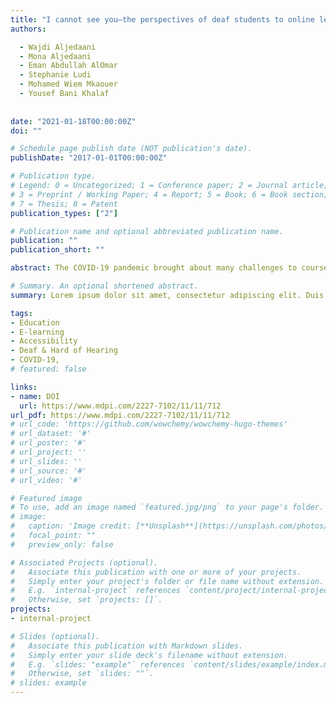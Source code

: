 ```yaml
---
title: "I cannot see you—the perspectives of deaf students to online learning during covid-19 pandemic: Saudi arabia case study"
authors:

  - Wajdi Aljedaani
  - Mona Aljedaani
  - Eman Abdullah AlOmar
  - Stephanie Ludi
  - Mohamed Wiem Mkaouer
  - Yousef Bani Khalaf
  
  
date: "2021-01-18T00:00:00Z"
doi: ""

# Schedule page publish date (NOT publication's date).
publishDate: "2017-01-01T00:00:00Z"

# Publication type.
# Legend: 0 = Uncategorized; 1 = Conference paper; 2 = Journal article;
# 3 = Preprint / Working Paper; 4 = Report; 5 = Book; 6 = Book section;
# 7 = Thesis; 8 = Patent
publication_types: ["2"]

# Publication name and optional abbreviated publication name.
publication: ""
publication_short: ""

abstract: The COVID-19 pandemic brought about many challenges to course delivery methods, which have forced institutions to rapidly change and adopt innovative approaches to provide remote instruction as effectively as possible. Creating and preparing content that ensures the success of all students, including those who are deaf and hard-of-hearing has certainly been an all-around challenge. This study aims to investigate the e-learning experiences of deaf students, focusing on the college of the Technical and Vocational Training Corporation (TVTC) in the Kingdom of Saudi Arabia (KSA). Particularly, we study the challenges and concerns faced by deaf students during the sudden shift to online learning. We used a mixed-methods approach by conducting a survey as well as interviews to obtain the information we needed. Our study delivers several important findings. Our results report problems with internet access, inadequate support, inaccessibility of content from learning systems, among other issues. Considering our findings, we argue that institutions should consider a procedure to create more accessible technology that is adaptable during the pandemic to serve individuals with diverse needs.

# Summary. An optional shortened abstract.
summary: Lorem ipsum dolor sit amet, consectetur adipiscing elit. Duis posuere tellus ac convallis placerat. Proin tincidunt magna sed ex sollicitudin condimentum.

tags:
- Education
- E-learning
- Accessibility
- Deaf & Hard of Hearing
- COVID-19, 
# featured: false

links:
- name: DOI
  url: https://www.mdpi.com/2227-7102/11/11/712
url_pdf: https://www.mdpi.com/2227-7102/11/11/712
# url_code: 'https://github.com/wowchemy/wowchemy-hugo-themes'
# url_dataset: '#'
# url_poster: '#'
# url_project: ''
# url_slides: ''
# url_source: '#'
# url_video: '#'

# Featured image
# To use, add an image named `featured.jpg/png` to your page's folder. 
# image:
#   caption: 'Image credit: [**Unsplash**](https://unsplash.com/photos/s9CC2SKySJM)'
#   focal_point: ""
#   preview_only: false

# Associated Projects (optional).
#   Associate this publication with one or more of your projects.
#   Simply enter your project's folder or file name without extension.
#   E.g. `internal-project` references `content/project/internal-project/index.md`.
#   Otherwise, set `projects: []`.
projects:
- internal-project

# Slides (optional).
#   Associate this publication with Markdown slides.
#   Simply enter your slide deck's filename without extension.
#   E.g. `slides: "example"` references `content/slides/example/index.md`.
#   Otherwise, set `slides: ""`.
# slides: example
---
```


<!-- {{% callout note %}}
Create your slides in Markdown - click the *Slides* button to check out the example.
{{% /callout %}}

Supplementary notes can be added here, including [code, math, and images](https://wowchemy.com/docs/writing-markdown-latex/). -->
